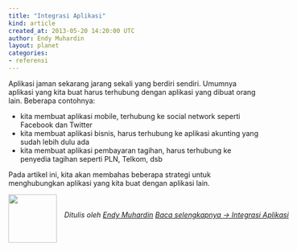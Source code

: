 ```yaml
---
title: "Integrasi Aplikasi"
kind: article
created_at: 2013-05-20 14:20:00 UTC
author: Endy Muhardin
layout: planet
categories:
- referensi
---
```

<p>Aplikasi jaman sekarang jarang sekali yang berdiri sendiri.
Umumnya aplikasi yang kita buat harus terhubung dengan aplikasi yang dibuat orang lain.
Beberapa contohnya:</p>

<ul>
<li>kita membuat aplikasi mobile, terhubung ke social network seperti Facebook dan Twitter</li>
<li>kita membuat aplikasi bisnis, harus terhubung ke aplikasi akunting yang sudah lebih dulu ada</li>
<li>kita membuat aplikasi pembayaran tagihan, harus terhubung ke penyedia tagihan seperti PLN, Telkom, dsb</li>
</ul>


<p>Pada artikel ini, kita akan membahas beberapa strategi untuk menghubungkan aplikasi yang kita buat dengan aplikasi lain.</p>


<div class="author">
  <img src="http://www.gravatar.com/avatar/31694bbf42349c6b6adfe893bb1e19d8.png" style="width: 96px; height: 96;">
  <span style="position: absolute; padding: 32px 15px;">
    <i>Ditulis oleh <a href="http://about.me/endy.muhardin">Endy Muhardin</a> 
    <a class="more-link" href="http://software.endy.muhardin.com/java/integrasi-aplikasi/">Baca selengkapnya &rarr; Integrasi Aplikasi</a></i>
  </span>
</div>
